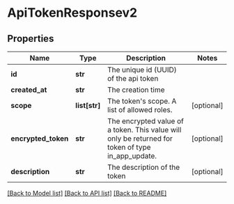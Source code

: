 # ApiTokenResponsev2

## Properties
Name | Type | Description | Notes
------------ | ------------- | ------------- | -------------
**id** | **str** | The unique id (UUID) of the api token | 
**created_at** | **str** | The creation time | 
**scope** | **list[str]** | The token&#x27;s scope. A list of allowed roles. | [optional] 
**encrypted_token** | **str** | The encrypted value of a token. This value will only be returned for token of type in_app_update. | [optional] 
**description** | **str** | The description of the token | [optional] 

[[Back to Model list]](../README.md#documentation-for-models) [[Back to API list]](../README.md#documentation-for-api-endpoints) [[Back to README]](../README.md)

